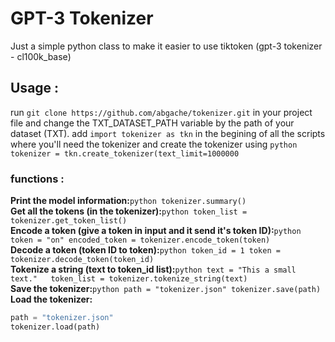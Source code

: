 # GPT-3 Tokenizer
Just a simple python class to make it easier to use tiktoken (gpt-3 tokenizer - cl100k_base)
## Usage :
run ``git clone https://github.com/abgache/tokenizer.git`` in your project file and change the TXT_DATASET_PATH variable by the path of your dataset (TXT). 
add ``import tokenizer as tkn`` in the begining of all the scripts where you'll need the tokenizer and create the tokenizer using ```python
tokenizer = tkn.create_tokenizer(text_limit=1000000```
### functions :
**Print the model information:**```python
tokenizer.summary()```  
**Get all the tokens (in the tokenizer):**```python
token_list = tokenizer.get_token_list()```  
**Encode a token (give a token in input and it send it's token ID):**```python
token = "on"
encoded_token = tokenizer.encode_token(token)```  
**Decode a token (token ID to token):**```python
token_id = 1
token = tokenizer.decode_token(token_id)```  
**Tokenize a string (text to token_id list):**```python
text = "This a small text."  
token_list = tokenizer.tokenize_string(text)```  
**Save the tokenizer:**```python
path = "tokenizer.json"
tokenizer.save(path)```  
**Load the tokenizer:**
```python
path = "tokenizer.json"
tokenizer.load(path)
